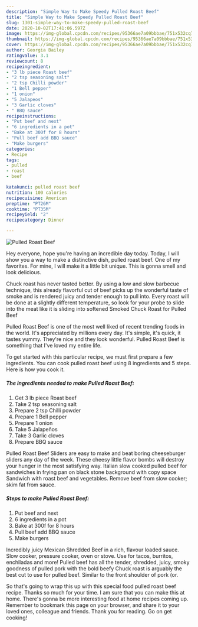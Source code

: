 ```yaml
---
description: "Simple Way to Make Speedy Pulled Roast Beef"
title: "Simple Way to Make Speedy Pulled Roast Beef"
slug: 1301-simple-way-to-make-speedy-pulled-roast-beef
date: 2020-10-02T17:41:06.597Z
image: https://img-global.cpcdn.com/recipes/95366ae7a09bbbae/751x532cq70/pulled-roast-beef-recipe-main-photo.jpg
thumbnail: https://img-global.cpcdn.com/recipes/95366ae7a09bbbae/751x532cq70/pulled-roast-beef-recipe-main-photo.jpg
cover: https://img-global.cpcdn.com/recipes/95366ae7a09bbbae/751x532cq70/pulled-roast-beef-recipe-main-photo.jpg
author: Georgia Bailey
ratingvalue: 3.1
reviewcount: 8
recipeingredient:
- "3 lb piece Roast beef"
- "2 tsp seasoning salt"
- "2 tsp Chilli powder"
- "1 Bell pepper"
- "1 onion"
- "5 Jalapeos"
- "3 Garlic cloves"
- " BBQ sauce"
recipeinstructions:
- "Put beef and next"
- "6 ingredients in a pot"
- "Bake at 300f for 8 hours"
- "Pull beef add BBQ sauce"
- "Make burgers"
categories:
- Recipe
tags:
- pulled
- roast
- beef

katakunci: pulled roast beef 
nutrition: 100 calories
recipecuisine: American
preptime: "PT26M"
cooktime: "PT35M"
recipeyield: "2"
recipecategory: Dinner

---
```



![Pulled Roast Beef](https://img-global.cpcdn.com/recipes/95366ae7a09bbbae/751x532cq70/pulled-roast-beef-recipe-main-photo.jpg)

Hey everyone, hope you're having an incredible day today. Today, I will show you a way to make a distinctive dish, pulled roast beef. One of my favorites. For mine, I will make it a little bit unique. This is gonna smell and look delicious.

Chuck roast has never tasted better. By using a low and slow barbecue technique, this already flavorful cut of beef picks up the wonderful taste of smoke and is rendered juicy and tender enough to pull into. Every roast will be done at a slightly different temperature, so look for your probe to slide into the meat like it is sliding into softened Smoked Chuck Roast for Pulled Beef

Pulled Roast Beef is one of the most well liked of recent trending foods in the world. It's appreciated by millions every day. It's simple, it's quick, it tastes yummy. They're nice and they look wonderful. Pulled Roast Beef is something that I've loved my entire life.


To get started with this particular recipe, we must first prepare a few ingredients. You can cook pulled roast beef using 8 ingredients and 5 steps. Here is how you cook it.

<!--inarticleads1-->

##### The ingredients needed to make Pulled Roast Beef:

1. Get 3 lb piece Roast beef
1. Take 2 tsp seasoning salt
1. Prepare 2 tsp Chilli powder
1. Prepare 1 Bell pepper
1. Prepare 1 onion
1. Take 5 Jalapeños
1. Take 3 Garlic cloves
1. Prepare  BBQ sauce


Pulled Roast Beef Sliders are easy to make and beat boring cheeseburger sliders any day of the week. These cheesy little flavor bombs will destroy your hunger in the most satisfying way. Italian slow cooked pulled beef for sandwiches in frying pan on black stone background with copy space Sandwich with roast beef and vegetables. Remove beef from slow cooker; skim fat from sauce. 

<!--inarticleads2-->

##### Steps to make Pulled Roast Beef:

1. Put beef and next
1. 6 ingredients in a pot
1. Bake at 300f for 8 hours
1. Pull beef add BBQ sauce
1. Make burgers


Incredibly juicy Mexican Shredded Beef in a rich, flavour loaded sauce. Slow cooker, pressure cooker, oven or stove. Use for tacos, burritos, enchiladas and more! Pulled beef has all the tender, shredded, juicy, smoky goodness of pulled pork with the bold beefy Chuck roast is arguably the best cut to use for pulled beef. Similar to the front shoulder of pork (or. 

So that's going to wrap this up with this special food pulled roast beef recipe. Thanks so much for your time. I am sure that you can make this at home. There's gonna be more interesting food at home recipes coming up. Remember to bookmark this page on your browser, and share it to your loved ones, colleague and friends. Thank you for reading. Go on get cooking!
